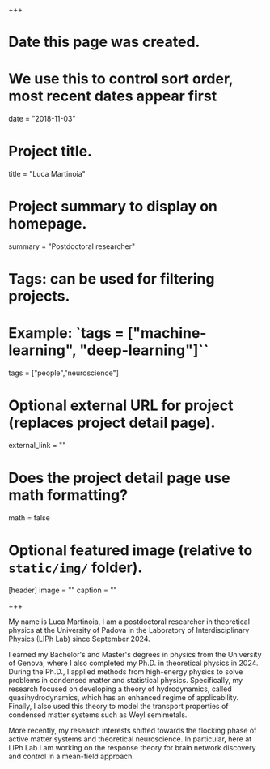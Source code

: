 +++
# Date this page was created.
# We use this to control sort order, most recent dates appear first
date = "2018-11-03"

# Project title.
title = "Luca Martinoia"

# Project summary to display on homepage.
summary = "Postdoctoral researcher"

# Tags: can be used for filtering projects.
# Example: `tags = ["machine-learning", "deep-learning"]``
tags = ["people","neuroscience"]

# Optional external URL for project (replaces project detail page).
external_link = ""

# Does the project detail page use math formatting?
math = false

# Optional featured image (relative to `static/img/` folder).
[header]
image = ""
caption = ""

+++

My name is Luca Martinoia, I am a postdoctoral researcher in theoretical physics at the University of Padova in the Laboratory of Interdisciplinary Physics (LIPh Lab) since September 2024.

I earned my Bachelor's and Master's degrees in physics from the University of Genova, where I also completed my Ph.D. in theoretical physics in 2024. During the Ph.D., I applied methods from high-energy physics to solve problems in condensed matter and statistical physics. Specifically, my research focused on developing a theory of hydrodynamics, called quasihydrodynamics, which has an enhanced regime of applicability. Finally, I also used this theory to model the transport properties of condensed matter systems such as Weyl semimetals.

More recently, my research interests shifted towards the flocking phase of active matter systems and theoretical neuroscience. In particular, here at LIPh Lab I am working on the response theory for brain network discovery and control in a mean-field approach.
